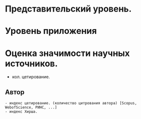 # Представительский уровень.

# Уровень приложения

# Оценка значимости научных источников.
- кол. цетирование.
## Автор
    - индекс цетирование. (количество цитрования автора) [Scopus, WebofScience, РИНС, ...]
    - индекс Хирша.
